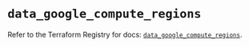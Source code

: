 # `data_google_compute_regions`

Refer to the Terraform Registry for docs: [`data_google_compute_regions`](https://registry.terraform.io/providers/hashicorp/google/6.45.0/docs/data-sources/compute_regions).
